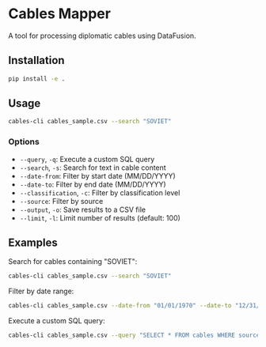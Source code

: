 # Cables Mapper

A tool for processing diplomatic cables using DataFusion.

## Installation

```bash
pip install -e .
```

## Usage

```bash
cables-cli cables_sample.csv --search "SOVIET"
```

### Options

- `--query`, `-q`: Execute a custom SQL query
- `--search`, `-s`: Search for text in cable content
- `--date-from`: Filter by start date (MM/DD/YYYY)
- `--date-to`: Filter by end date (MM/DD/YYYY)
- `--classification`, `-c`: Filter by classification level
- `--source`: Filter by source
- `--output`, `-o`: Save results to a CSV file
- `--limit`, `-l`: Limit number of results (default: 100)

## Examples

Search for cables containing "SOVIET":
```bash
cables-cli cables_sample.csv --search "SOVIET"
```

Filter by date range:
```bash
cables-cli cables_sample.csv --date-from "01/01/1970" --date-to "12/31/1972"
```

Execute a custom SQL query:
```bash
cables-cli cables_sample.csv --query "SELECT * FROM cables WHERE source LIKE '%TEHRAN%'"
```
